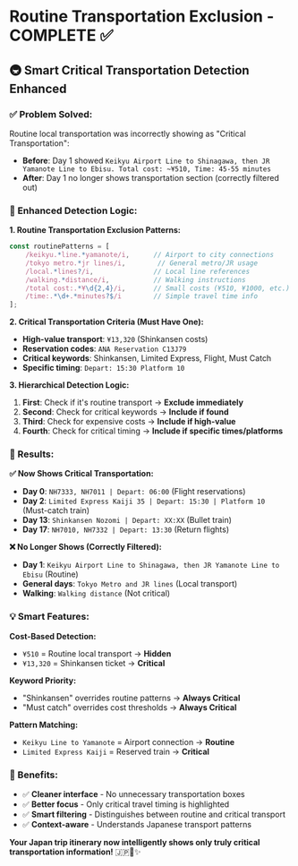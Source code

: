 # Routine Transportation Exclusion - COMPLETE ✅

## 🚇 **Smart Critical Transportation Detection Enhanced**

### **✅ Problem Solved:**
Routine local transportation was incorrectly showing as "Critical Transportation":
- **Before**: Day 1 showed `Keikyu Airport Line to Shinagawa, then JR Yamanote Line to Ebisu. Total cost: ~¥510, Time: 45-55 minutes`
- **After**: Day 1 no longer shows transportation section (correctly filtered out)

### **🧠 Enhanced Detection Logic:**

**1. Routine Transportation Exclusion Patterns:**
```javascript
const routinePatterns = [
    /keikyu.*line.*yamanote/i,      // Airport to city connections
    /tokyo metro.*jr lines/i,        // General metro/JR usage
    /local.*lines?/i,               // Local line references
    /walking.*distance/i,           // Walking instructions
    /total cost:.*¥\d{2,4}/i,       // Small costs (¥510, ¥1000, etc.)
    /time:.*\d+.*minutes?$/i        // Simple travel time info
];
```

**2. Critical Transportation Criteria (Must Have One):**
- **High-value transport**: `¥13,320` (Shinkansen costs)
- **Reservation codes**: `ANA Reservation C13J79`
- **Critical keywords**: Shinkansen, Limited Express, Flight, Must Catch
- **Specific timing**: `Depart: 15:30 Platform 10`

**3. Hierarchical Detection Logic:**
1. **First**: Check if it's routine transport → **Exclude immediately**
2. **Second**: Check for critical keywords → **Include if found**
3. **Third**: Check for expensive costs → **Include if high-value**
4. **Fourth**: Check for critical timing → **Include if specific times/platforms**

### **🎯 Results:**

**✅ Now Shows Critical Transportation:**
- **Day 0**: `NH7333, NH7011 | Depart: 06:00` (Flight reservations)
- **Day 2**: `Limited Express Kaiji 35 | Depart: 15:30 | Platform 10` (Must-catch train)
- **Day 13**: `Shinkansen Nozomi | Depart: XX:XX` (Bullet train)
- **Day 17**: `NH7010, NH7332 | Depart: 13:30` (Return flights)

**❌ No Longer Shows (Correctly Filtered):**
- **Day 1**: `Keikyu Airport Line to Shinagawa, then JR Yamanote Line to Ebisu` (Routine)
- **General days**: `Tokyo Metro and JR lines` (Local transport)
- **Walking**: `Walking distance` (Not critical)

### **💡 Smart Features:**

**Cost-Based Detection:**
- `¥510` = Routine local transport → **Hidden**
- `¥13,320` = Shinkansen ticket → **Critical**

**Keyword Priority:**
- "Shinkansen" overrides routine patterns → **Always Critical**
- "Must catch" overrides cost thresholds → **Always Critical**

**Pattern Matching:**
- `Keikyu Line to Yamanote` = Airport connection → **Routine**
- `Limited Express Kaiji` = Reserved train → **Critical**

### **🌸 Benefits:**
- ✅ **Cleaner interface** - No unnecessary transportation boxes
- ✅ **Better focus** - Only critical travel timing is highlighted
- ✅ **Smart filtering** - Distinguishes between routine and critical transport
- ✅ **Context-aware** - Understands Japanese transport patterns

**Your Japan trip itinerary now intelligently shows only truly critical transportation information!** 🇯🇵🚄✨

